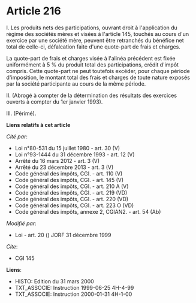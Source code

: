 # Article 216

I. Les produits nets des participations, ouvrant droit à l'application du régime des sociétés mères et visées à l'article
145, touchés au cours d'un exercice par une société mère, peuvent être retranchés du bénéfice net total de celle-ci,
défalcation faite d'une quote-part de frais et charges.

La quote-part de frais et charges visée à l'alinéa précédent est fixée uniformément à 5 % du produit total des
participations, crédit d'impôt compris. Cette quote-part ne peut toutefois excéder, pour chaque période d'imposition, le
montant total des frais et charges de toute nature exposés par la société participante au cours de la même période.

II. (Abrogé à compter de la détermination des résultats des exercices ouverts à compter du 1er janvier 1993).

III. (Périmé).

**Liens relatifs à cet article**

_Cité par_:

  - Loi n°80-531 du 15 juillet 1980 - art. 30 (V)
  - Loi n°93-1444 du 31 décembre 1993 - art. 12 (V)
  - Arrêté du 16 mars 2012 - art. 3 (V)
  - Arrêté du 23 décembre 2013 - art. 3 (V)
  - Code général des impôts, CGI. - art. 110 (V)
  - Code général des impôts, CGI. - art. 145 (V)
  - Code général des impôts, CGI. - art. 210 A (V)
  - Code général des impôts, CGI. - art. 219 (VD)
  - Code général des impôts, CGI. - art. 220 (VD)
  - Code général des impôts, CGI. - art. 223 O (VD)
  - Code général des impôts, annexe 2, CGIAN2. - art. 54 (Ab)

_Modifié par_:

  - Loi - art. 20 () JORF 31 décembre 1999

_Cite_:

  - CGI 145

**Liens**:

  - HISTO: Edition du 31 mars 2000
  - TXT_ASSOCIE: Instruction 1999-06-25 4H-4-99
  - TXT_ASSOCIE: Instruction 2000-01-31 4H-1-00

